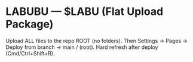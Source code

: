 # LABUBU — $LABU (Flat Upload Package)
Upload ALL files to the repo ROOT (no folders). Then Settings → Pages → Deploy from branch → main / (root). Hard refresh after deploy (Cmd/Ctrl+Shift+R).
